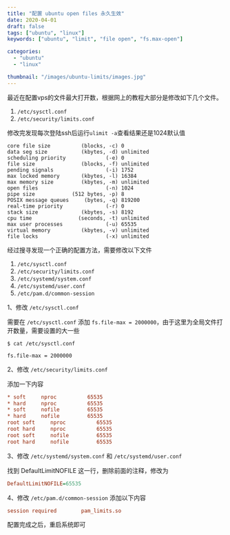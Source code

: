 ```yaml
---
title: "配置 ubuntu open files 永久生效"
date: 2020-04-01
draft: false
tags: ["ubuntu", "linux"]
keywords: ["ubuntu", "limit", "file open", "fs.max-open"]

categories:
  - "ubuntu"
  - "linux"

thumbnail: "/images/ubuntu-limits/images.jpg"
---
```


最近在配置vps的文件最大打开数，根据网上的教程大部分是修改如下几个文件。

1. `/etc/sysctl.conf`
1. `/etc/security/limits.conf`

修改完发现每次登陆ssh后运行`ulimit -a`查看结果还是1024默认值

```shell
core file size          (blocks, -c) 0
data seg size           (kbytes, -d) unlimited
scheduling priority             (-e) 0
file size               (blocks, -f) unlimited
pending signals                 (-i) 1752
max locked memory       (kbytes, -l) 16384
max memory size         (kbytes, -m) unlimited
open files                      (-n) 1024
pipe size            (512 bytes, -p) 8
POSIX message queues     (bytes, -q) 819200
real-time priority              (-r) 0
stack size              (kbytes, -s) 8192
cpu time               (seconds, -t) unlimited
max user processes              (-u) 65535
virtual memory          (kbytes, -v) unlimited
file locks                      (-x) unlimited
```

经过搜寻发现一个正确的配置方法，需要修改以下文件
1. `/etc/sysctl.conf`
1. `/etc/security/limits.conf`
1. `/etc/systemd/system.conf`
1. `/etc/systemd/user.conf`
1. `/etc/pam.d/common-session`

1、修改 `/etc/sysctl.conf`

需要在 `/etc/sysctl.conf` 添加 `fs.file-max = 2000000`，由于这里为全局文件打开数量，需要设置的大一些

```shell
$ cat /etc/sysctl.conf

fs.file-max = 2000000
```

2、修改 `/etc/security/limits.conf`

添加一下内容
```ini
* soft     nproc          65535
* hard     nproc          65535
* soft     nofile         65535
* hard     nofile         65535
root soft     nproc          65535
root hard     nproc          65535
root soft     nofile         65535
root hard     nofile         65535
```

3、修改 `/etc/systemd/system.conf` 和 `/etc/systemd/user.conf`

找到 DefaultLimitNOFILE 这一行，删除前面的注释，修改为
```ini
DefaultLimitNOFILE=65535
```


4、修改 `/etc/pam.d/common-session`
添加以下内容
```ini
session required        pam_limits.so
```

配置完成之后，重启系统即可
